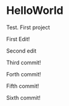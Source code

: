 # HelloWorld
Test. First project

First Edit!

Second edit

Third commit!

Forth commit!

Fifth commit!

Sixth commit!
